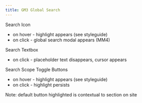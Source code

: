 ```yaml
---
title: GM3 Global Search
---
```


Search Icon 

- on hover - highlight appears (see styleguide)
- on click - global search modal appears (MM4)

Search Textbox

- on click - placeholder text disappears, cursor appears

Search Scope Toggle Buttons

- on hover - highlight appears (see styleguide)
- on click - highlight persists

Note: default button highlighted is contextual to section on site
